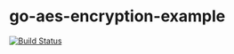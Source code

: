 # go-aes-encryption-example
[![Build Status](https://travis-ci.org/herdiansc/go-aes-encryption-example.svg?branch=master)](https://travis-ci.org/herdiansc/go-aes-encryption-example)
